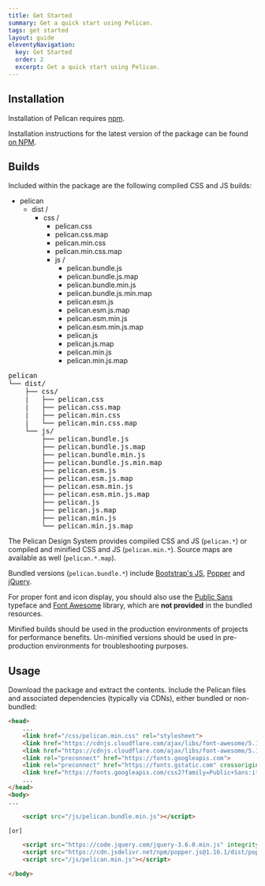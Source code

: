 ```yaml
---
title: Get Started
summary: Get a quick start using Pelican.
tags: get started
layout: guide
eleventyNavigation:
  key: Get Started
  order: 2
  excerpt: Get a quick start using Pelican.
---
```


## Installation

Installation of Pelican requires [npm](https://www.npmjs.com/).

Installation instructions for the latest version of the package can be found [on NPM](https://www.npmjs.com/package/@la-ots/pelican). 

## Builds

Included within the package are the following compiled CSS and JS builds:

<div class="visually-hidden">
  <ul>
    <li>pelican
      <ul>
        <li>dist /
          <ul>
            <li>css /
              <ul>
                <li>pelican.css</li>
                <li>pelican.css.map</li>
                <li>pelican.min.css</li>
                <li>pelican.min.css.map</li>
              </li>
            </li>
          </ul>
          <ul>
            <li>js /
              <ul>
                <li>pelican.bundle.js</li>
                <li>pelican.bundle.js.map</li>
                <li>pelican.bundle.min.js</li>
                <li>pelican.bundle.js.min.map</li>
                <li>pelican.esm.js</li>
                <li>pelican.esm.js.map</li>
                <li>pelican.esm.min.js</li>
                <li>pelican.esm.min.js.map</li>
                <li>pelican.js</li>
                <li>pelican.js.map</li>
                <li>pelican.min.js</li>
                <li>pelican.min.js.map</li>
              </ul>
            </li>
          </ul>
        </li>      
      </ul>
    </li>
  </ul>
</div>

<div aria-hidden="true">
<pre>
pelican
└── dist/
    ├── css/
    |   ├── pelican.css
    |   ├── pelican.css.map
    |   ├── pelican.min.css
    |   └── pelican.min.css.map
    └── js/
        ├── pelican.bundle.js
        ├── pelican.bundle.js.map
        ├── pelican.bundle.min.js
        ├── pelican.bundle.js.min.map
        ├── pelican.esm.js
        ├── pelican.esm.js.map
        ├── pelican.esm.min.js
        ├── pelican.esm.min.js.map
        ├── pelican.js
        ├── pelican.js.map
        ├── pelican.min.js
        └── pelican.min.js.map
</pre>
</div>

The Pelican Design System provides compiled CSS and JS (`pelican.*`) or compiled and minified CSS and JS (`pelican.min.*`). Source maps are available as well (`pelican.*.map`).

Bundled versions (`pelican.bundle.*`) include [Bootstrap's JS](https://getbootstrap.com/), [Popper](https://popper.js.org/) and [jQuery](https://jquery.com/).

For proper font and icon display, you should also use the [Public Sans](https://fonts.google.com/specimen/Public+Sans) typeface and [Font Awesome](https://fontawesome.com/v5/search?m=free&s=solid/) library, which are **not provided** in the bundled resources.

Minified builds should be used in the production environments of projects for performance benefits. Un-minified versions should be used in pre-production environments for troubleshooting purposes.

## Usage

Download the package and extract the contents. Include the Pelican files and associated dependencies (typically via CDNs), either bundled or non-bundled:

```html
<head>
    ...
    <link href="/css/pelican.min.css" rel="stylesheet">
    <link href="https://cdnjs.cloudflare.com/ajax/libs/font-awesome/5.15.1/css/all.min.css" rel="stylesheet">
    <link href="https://cdnjs.cloudflare.com/ajax/libs/font-awesome/5.15.1/css/brands.min.css" rel="stylesheet">
    <link rel="preconnect" href="https://fonts.googleapis.com">
    <link rel="preconnect" href="https://fonts.gstatic.com" crossorigin>
    <link href="https://fonts.googleapis.com/css2?family=Public+Sans:ital,wght@0,100..900;1,100..900" rel="stylesheet">
    ...
</head>
<body>
...

    <script src="/js/pelican.bundle.min.js"></script>

[or]

    <script src="https://code.jquery.com/jquery-3.6.0.min.js" integrity="sha384-vtXRMe3mGCbOeY7l30aIg8H9p3GdeSe4IFlP6G8JMa7o7lXvnz3GFKzPxzJdPfGK" crossorigin="anonymous"></script>
    <script src="https://cdn.jsdelivr.net/npm/popper.js@1.16.1/dist/popper.min.js" integrity="sha384-wtNlGLUJ2I0nMcuD4N4C2l3SrJdgaRpeu64hbXM9GHBPIEAQZqtmrvsJZAIL10I0" crossorigin="anonymous"></script>
    <script src="/js/pelican.min.js"></script>

</body>
```
